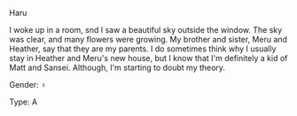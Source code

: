 Haru

I woke up in a room, snd I saw a beautiful sky outside the window. The sky was clear, and many flowers were growing. My brother and sister, Meru and Heather, say that they are my parents. I do sometimes think why I usually stay in Heather and Meru's new house, but I know that I'm definitely a kid of Matt and Sansei. Although, I'm starting to doubt my theory.

Gender: ♀

Type: A
